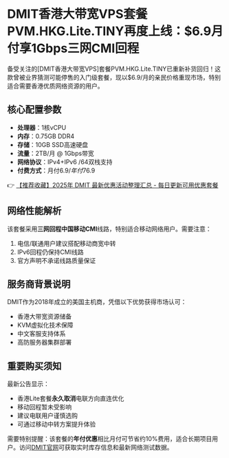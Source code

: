 # DMIT香港大带宽VPS套餐PVM.HKG.Lite.TINY再度上线：$6.9月付享1Gbps三网CMI回程

备受关注的[DMIT香港大带宽VPS]套餐PVM.HKG.Lite.TINY已重新补货回归！这款曾被业界猜测可能停售的入门级套餐，现以$6.9/月的亲民价格重现市场，特别适合需要香港优质网络资源的用户。

## 核心配置参数
- **处理器**：1核vCPU
- **内存**：0.75GB DDR4
- **存储**：10GB SSD高速硬盘
- **流量**：2TB/月 @ 1Gbps带宽
- **网络协议**：IPv4+IPv6 /64双栈支持
- **付费方式**：月付$6.9 / 年付$76.9

👉 [【推荐收藏】2025年 DMIT 最新优惠活动整理汇总 - 每日更新可用优惠套餐](https://bit.ly/dmit_coupon)

## 网络性能解析
该套餐采用**三网回程中国移动CMI**线路，特别适合移动网络用户。需要注意：
1. 电信/联通用户建议搭配移动商宽中转
2. IPv6回程仍保持CMI线路
3. 官方声明不承诺线路质量保证

## 服务商背景说明
DMIT作为2018年成立的美国主机商，凭借以下优势获得市场认可：
- 香港大带宽资源储备
- KVM虚拟化技术保障
- 中文客服支持体系
- 高防服务器集群部署

## 重要购买须知
最新公告显示：
- 香港Lite套餐**永久取消**电联方向直连优化
- 移动回程暂未受影响
- 建议电联用户谨慎选购
- 可通过移动中转方案提升体验

需要特别提醒：该套餐的**年付优惠**相比月付可节省约10%费用，适合长期项目用户。访问[DMIT官网](https://bit.ly/dmit_coupon)可获取实时库存信息和最新网络测试数据。